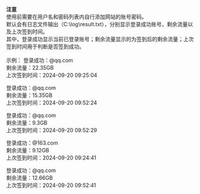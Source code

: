 **注意**</br>
使用前需要在用户名和密码列表内自行添加网站的账号密码。</br>
默认会有日志文件输出（C:\log\result.txt），分别显示登录成功账号，剩余流量以及上次签到时间。</br>
其中，登录成功显示当前已登录账号；剩余流量显示的为签到后的剩余流量；上次签到时间用于判断是否签到成功。</br></br>
示例：
登录成功：@qq.com</br>
剩余流量：22.35GB</br>
上次签到时间：2024-09-20 09:25:04</br>

登录成功：@qq.com</br>
剩余流量：15.35GB</br>
上次签到时间：2024-09-20 09:52:24</br>

登录成功：@qq.com</br>
剩余流量：9.3GB</br>
上次签到时间：2024-09-20 09:52:29</br>

登录成功：@163.com</br>
剩余流量：9.12GB</br>
上次签到时间：2024-09-20 09:24:41</br>

登录成功：@qq.com</br>
剩余流量：12.66GB</br>
上次签到时间：2024-09-20 09:52:41</br>


